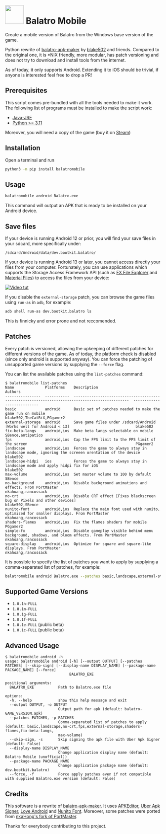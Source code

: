 # <img src="misc/icon.png" width="60px"/> Balatro Mobile

Create a mobile version of Balatro from the Windows base version of the game. 

Python rewrite of [balatro-apk-maker](https://github.com/blake502/balatro-apk-maker) by [blake502](https://github.com/blake502) and friends. Compared to the original one, it is *NIX friendly, more modular, has patch versioning and does not try to download and install tools from the internet.

As of today, it only supports Android. Extending it to iOS should be trivial, if anyone is interested feel free to drop a PR!


## Prerequisites
This script comes pre-bundled with all the tools needed to make it work. The following list of programs must be installed to make the script work:
* [Java-JRE](https://www.java.com/en/download/manual.jsp)
* [Python >= 3.11](https://www.python.org/)

Moreover, you will need a copy of the game (buy it on [Steam](https://store.steampowered.com/app/2379780/Balatro/))

## Installation
Open a terminal and run
```bash
python3 -m pip install balatromobile
```

## Usage
```bash
balatromobile android Balatro.exe
```
This command will output an APK that is ready to be installed on your Android device.

## Save files
If your device is running Android 12 or prior, you will find your save files in your sdcard, more specifically under:
```
/sdcard/Android/data/dev.bootkit.balatro/
```

If your device is running Android 13 or later, you cannot access directly your files from your computer. Fortunately, you can use applications which supports the Storage Access Framework API (such as [FX File Explorer](https://play.google.com/store/apps/details?id=nextapp.fx) and [Material Files](https://play.google.com/store/apps/details?id=me.zhanghai.android.files)) to access the files from your device:

[![Video tut](misc/video-thumb-1.png)](https://vimeo.com/939997099 "Click to Watch!")

If you disable the `external-storage` patch, you can browse the game files using `run-as` in `adb`, for example:
```bash
adb shell run-as dev.bootkit.balatro ls
```
This is finnicky and error prone and not reccomended.

## Patches
Every patch is versioned, allowing the upkeeping of different patches for different versions of the game.
As of today, the platform check is disabled (since only android is supported anyway).
You can force the patching of unsupported game versions by supplying the `--force` flag.

You can list the available patches using the `list-patches` command:
```
$ balatromobile list-patches
Name              Platforms    Description                                                                                      Authors
----------------  -----------  -----------------------------------------------------------------------------------------------  ---------------------------
basic             android      Basic set of patches needed to make the game run on mobile                                       blake502,TheCatRiX,PGgamer2
external-storage  android      Save game files under /sdcard/Android [Works well for Android < 13]                              blake502
fix-beta-langs    android,ios  Make beta langs selectable on mobile                                                             SBence,antipatico
fps               android,ios  Cap the FPS limit to the FPS limit of the screen                                                 PGgamer2
landscape         android,ios  Forces the game to always stay in landscape mode, ignoring the screeen orentation of the device  blake502
landscape-hidpi   ios          Forces the game to always stay in landscape mode and apply hidpi fix for iOS                     blake502
max-volume        android,ios  Set master volume to 100 by default                                                              SBence
no-background     android,ios  Disable background animations and effects. From PortMaster                                       nkahoang,rancossack
no-crt            android,ios  Disable CRT effect [Fixes blackscreen bug on Pixels and other devices]                           blake502,SBence
nunito-font       android,ios  Replace the main font used with nunito, optimized for smaller displays. From PortMaster          nkahoang,rancossack
shaders-flames    android,ios  Fix the flames shaders for mobile                                                                PGgamer2
simple-fx         android,ios  Disable gameplay visible behind menu background, shadows, and bloom effects. From PortMaster     nkahoang,rancossack
square-display    android,ios  Optimize for square and square-like displays. From PortMaster                                    nkahoang,rancossack
```
It is possible to specify the list of patches you want to apply by supplying a comma-separated list of patches, for example:
```bash
balatromobile android Balatro.exe --patches basic,landscape,external-storage
```

## Supported Game Versions
* `1.0.1n-FULL`
* `1.0.1m-FULL`
* `1.0.1g-FULL`
* `1.0.1f-FULL`
* `1.0.1e-FULL` (public beta)
* `1.0.1c-FULL` (public beta)

## Advanced Usage
```
$ balatromobile android -h
usage: balatromobile android [-h] [--output OUTPUT] [--patches PATCHES] [--skip-sign] [--display-name DISPLAY_NAME] [--package-name PACKAGE_NAME] [--force]
                             BALATRO_EXE

positional arguments:
  BALATRO_EXE           Path to Balatro.exe file

options:
  -h, --help            show this help message and exit
  --output OUTPUT, -o OUTPUT
                        Output path for apk (default: balatro-GAME_VERSION.apk)
  --patches PATCHES, -p PATCHES
                        Comma-separated list of patches to apply (default: basic,landscape,no-crt,fps,external-storage,shaders-flames,fix-beta-langs,
                        max-volume)
  --skip-sign, -s       Skip signing the apk file with Uber Apk Signer (default: False)
  --display-name DISPLAY_NAME
                        Change application display name (default: Balatro Mobile (unofficial))
  --package-name PACKAGE_NAME
                        Change application package name (default: dev.bootkit.balatro)
  --force, -f           Force apply patches even if not compatible with supplied Balatro.exe version (default: False)
```

## Credits
This software is a rewrite of [balatro-apk-maker](https://github.com/blake502/balatro-apk-maker). It uses [APKEditor](https://github.com/REAndroid/APKEditor), [Uber Apk Signer](https://github.com/patrickfav/uber-apk-signer), [Love Android](https://github.com/love2d/love-android) and [Nunito Font](https://fonts.google.com/specimen/Nunito). Moreover, some patches were ported from [nkaHong's fork of PortMaster](https://github.com/nkahoang/PortMaster-nkaHoang).

Thanks for everybody contributing to this project.